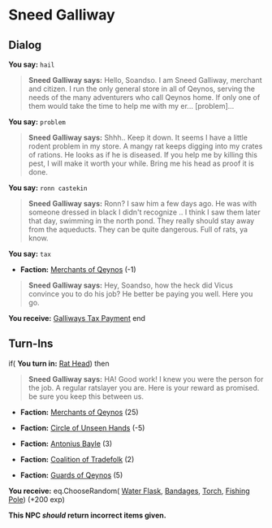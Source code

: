 # Sneed Galliway
## Dialog

**You say:** `hail`



>**Sneed Galliway says:** Hello, Soandso. I am Sneed Galliway, merchant and citizen. I run the only general store in all of Qeynos, serving the needs of the many adventurers who call Qeynos home. If only one of them would take the time to help me with my er... [problem]...

**You say:** `problem`



>**Sneed Galliway says:** Shhh.. Keep it down. It seems I have a little rodent problem in my store. A mangy rat keeps digging into my crates of rations. He looks as if he is diseased. If you help me by killing this pest, I will make it worth your while. Bring me his head as proof it is done.

**You say:** `ronn castekin`



>**Sneed Galliway says:** Ronn? I saw him a few days ago. He was with someone dressed in black I didn't recognize .. I think I saw them later that day, swimming in the north pond. They really should stay away from the aqueducts. They can be quite dangerous. Full of rats, ya know.

**You say:** `tax`



* __Faction:__ [Merchants of Qeynos](/faction/291) (-1)




>**Sneed Galliway says:** Hey, Soandso, how the heck did Vicus convince you to do his job? He better be paying you well. Here you go.


**You receive:**  [Galliways Tax Payment](/item/13172)
end

## Turn-Ins






if( **You turn in:** [Rat Head](/item/13717)) then 


>**Sneed Galliway says:** HA! Good work! I knew you were the person for the job. A regular ratslayer you are. Here is your reward as promised. be sure you keep this between us.





* __Faction:__ [Merchants of Qeynos](/faction/291) (25)


* __Faction:__ [Circle of Unseen Hands](/faction/223) (-5)


* __Faction:__ [Antonius Bayle](/faction/219) (3)


* __Faction:__ [Coalition of Tradefolk](/faction/229) (2)


* __Faction:__ [Guards of Qeynos](/faction/262) (5)


 **You receive:** eq.ChooseRandom( [Water Flask](/item/13006), [Bandages](/item/13009), [Torch](/item/13002), [Fishing Pole](/item/13100)) (+200 exp)



**This NPC *should* return incorrect items given.**


